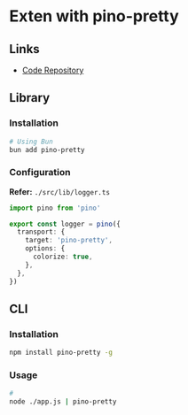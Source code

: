 # Exten with pino-pretty

## Links

- [Code Repository](https://github.com/pinojs/pino-pretty)

## Library

### Installation

```sh
# Using Bun
bun add pino-pretty
```

### Configuration

**Refer:** `./src/lib/logger.ts`

```ts
import pino from 'pino'

export const logger = pino({
  transport: {
    target: 'pino-pretty',
    options: {
      colorize: true,
    },
  },
})
```

## CLI

### Installation

```sh
npm install pino-pretty -g
```

### Usage

```sh
#
node ./app.js | pino-pretty
```

<!--
"dev": "bun run --watch ./src/index.ts | pino-pretty -c"
-->
